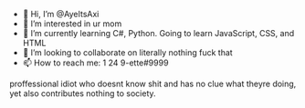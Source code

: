 - 👋 Hi, I’m @AyeItsAxi
- 👀 I’m interested in ur mom
- 🌱 I’m currently learning C#, Python. Going to learn JavaScript, CSS, and HTML
- 💞️ I’m looking to collaborate on literally nothing fuck that
- 📫 How to reach me: 1 24 9-ette#9999

proffessional idiot who doesnt know shit and has no clue what theyre doing, yet
also contributes nothing to society.
